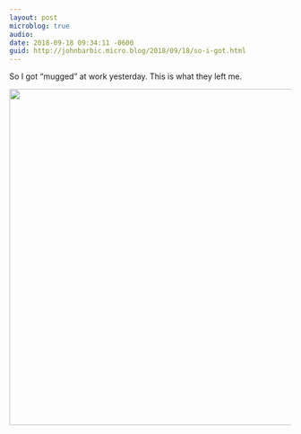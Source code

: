 ```yaml
---
layout: post
microblog: true
audio: 
date: 2018-09-18 09:34:11 -0600
guid: http://johnbarbic.micro.blog/2018/09/18/so-i-got.html
---
```

So I got “mugged” at work yesterday. This is what they left me.

<img src="http://www.barbic.com/uploads/2018/0eb9c8970b.jpg" width="600" height="600" />
